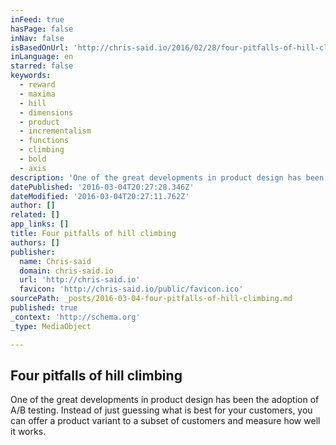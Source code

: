 ```yaml
---
inFeed: true
hasPage: false
inNav: false
isBasedOnUrl: 'http://chris-said.io/2016/02/28/four-pitfalls-of-hill-climbing/'
inLanguage: en
starred: false
keywords:
  - reward
  - maxima
  - hill
  - dimensions
  - product
  - incrementalism
  - functions
  - climbing
  - bold
  - axis
description: 'One of the great developments in product design has been the adoption of A/B testing. Instead of just guessing what is best for your customers, you can offer a product variant to a subset of customers and measure how well it works.'
datePublished: '2016-03-04T20:27:28.346Z'
dateModified: '2016-03-04T20:27:11.762Z'
author: []
related: []
app_links: []
title: Four pitfalls of hill climbing
authors: []
publisher:
  name: Chris-said
  domain: chris-said.io
  url: 'http://chris-said.io'
  favicon: 'http://chris-said.io/public/favicon.ico'
sourcePath: _posts/2016-03-04-four-pitfalls-of-hill-climbing.md
published: true
_context: 'http://schema.org'
_type: MediaObject

---
```

<article style=""><h1>Four pitfalls of hill climbing</h1><p>One of the great developments in product design has been the adoption of A/B testing. Instead of just guessing what is best for your customers, you can offer a product variant to a subset of customers and measure how well it works.</p></article>